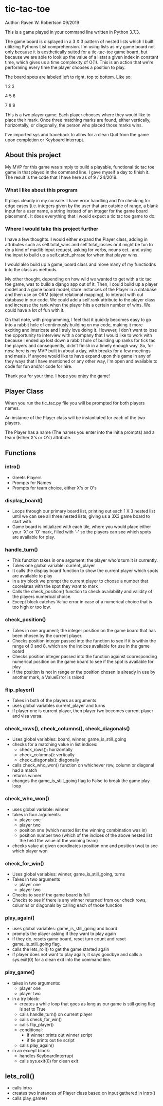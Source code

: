 # tic-tac-toe

Author: Raven W. Robertson 09/2019

This is a game played in your command line written in Python 3.7.3. 

The game board is displayed in a 3 X 3 pattern of nested lists which I built utilizing Pythons List comprehension. I'm using lists as my game board not only because it is aesthetically suited for a tic-tac-toe game board, but because we are able to look up the value of a listat a given index in constant time, which gives us a time complexity of O(1). This is an action that we're performing every time the player chooses a position to play. 

The board spots are labeled left to right, top to bottom. Like so:

1 2 3

4 5 6

7 8 9

This is a two player game. Each player chooses where they would like to place their mark. Once three matching marks are found, either vertically, horizontally, or diagonally, the person who placed those marks wins.

I've imported sys and traceback to allow for a clean Quit from the game upon completion or Keyboard interrupt.


## About this project

My MVP for this game was simply to build a playable, functional tic tac toe game in that played in the command line. I gave myself a day to finish it. The result is the code that I have here as of 9 / 24/2019.


### What I like about this program

It plays cleanly in my console. I have error handling and I'm checking for edge cases (i.e. integers given by the user that are outside of range, a blank input for a user name, a string instead of an integer for the game board placement). It does everything that I would expect a tic tac toe game to do.

### Where I would take this project further

I have a few thoughts. I would either expand the Player class, adding in attributes such as self.total_wins and self.total_losses or it might be fun to do a kind of madlib input request, asking for verbs, nouns ect.. and using the input to build up a self.catch_phrase for when that player wins. 


I would also build up a game_board class and move many of my functiodns into the class as methods. 


My other thought, depending on how wild we wanted to get with a tic tac toe game, was to build a django app out of it. Then, I could build up a player model and a game board model, store instances of the Player in a database and then use an ORM (object relational mapping), to interact with out database in our code. We could add a self.rank attribute to the player class and increase the rank when the player hits a certain number of wins. We could have a lot of fun with it.


On that note, with programming, I feel that it quickly becomes easy to go into a rabbit hole of continously building on my code, making it more exciting and intericate and I truly love doing it. However, I don't want to lose the opportunity to interview with a company that I would like to work with because I ended up lost down a rabbit hole of building up ranks for tick tac toe players and consequently, didn't finish in a timely enough way. So, for now, here is my MVP built in about a day, with breaks for a few meetings and meals. If anyone would like to have expand upon this game in any of they ways that I have mentioned or any other way, I'm open and available to code for fun and/or code for hire. 

Thank you for your time. I hope you enjoy the game!


## Player Class

When you run the tic_tac.py file you will be prompted for both players names. 

An instance of the Player class will be instantiated for each of the two players.

The Player has a name (The names you enter into the initia prompts) and a team (Either X's or O's) attribute. 


## Functions 


### intro()

* Greets Players
* Prompts for Names
* Prompts for team choice, either X's or O's


### display_board() 

* Loops through our primary board list, printing out each 1 X 3 nested list until we can see all three nested lists, giving us a 3X3 game board to start with.
* Game board is initialized with each tile, where you would place either your 'X' or 'O' mark, filled with '-' so the players can see which spots are available for play. 


### handle_turn()

* This function takes in one argument; the player who's turn it is currently.
* Takes one global variable: current_player
* It calls the display board function to show the current player which spots are available to play
* In a try block we prompt the current player to choose a number that coorelates with the spot they want to mark
* Calls the check_position() function to check availability and validity of the players numerical choice.
* Except block catches Value error in case of a numerical choice that is too high or too low.

### check_position()

* Takes in one argument; the integer position on the game board that has been chosen by the current player. 
* Checks position integer passed into the function to see if it is within the range of 0 and 8, which are the indices available for use in the game board
* Checks position integer passed into the function against cooresponding numerical position on the game board to see if the spot is available for play
* If the position is not in range or the position chosen is already in use by another mark, a ValueError is raised


### flip_player()

* Takes in both of the players as arguments
* uses global variables current_player and turns
* if player one is current player, then player two becomes current player and visa versa. 


### check_rows(), check_columns(), check_diagonals()

* Uses global variables: board, winner, game_is_still_going
* checks for a matching value in list indices:
    * check_rows(): horizontally 
    * check_columns(): vertically
    * check_diagonals(): diagonally
* calls check_who_won() function on whichever row, column or diagonal had a match
* returns winner
* changes the game_is_still_going flag to False to break the game play loop


### check_who_won()

* uses global variable: winner
* takes in four arguments:
    * player one
    * player two
    * position one (which nested list the winning combination was in)
    * position number two (which of the indices of the above nested list the held the value of the winning team)
* checks value at given coordinates (position one and position two) to see which player won


### check_for_win()

* Uses global variables: winner, game_is_still_going, turns 
* Takes in two arguments
    * player one
    * player two
* Checks to see if the game board is full
* Checks to see if there is any winner returned from our check rows, columns or diagonals by calling each of those function


### play_again()

* uses global variables: game_is_still_going and board
* prompts the player asking if they want to play again
* if they do, resets game board, reset turn count and reset game_is_still_going flag. 
* calls the lets_roll() to get the game started again
* if player does not want to play again, it says goodbye and calls a sys.exit(0) for a clean exit into the command line. 


### play_game()

* takes in two arguments:
    * player one
    * player two
* in a try block:
    * creates a while loop that goes as long as our game is still going flag is set to True
    * calls handle_turn() on current player
    * calls check_for_win()
    * calls flip_player()
    * conditional:
        * if winner prints out winner script
        * if tie prints out tie script
    * calls play_again()
* in an except block:
    * handles KeyboardInterrupt
    * calls sys.exit(0) for clean exit


## lets_roll()
* calls intro
* creates two instances of Player class based on input gathered in intro()
* calls play_game()

